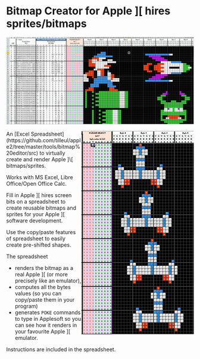 # Bitmap Creator for Apple ]\[ hires sprites/bitmaps
![title](img/bitmap_creator_example.png)

<img src="img/bitmap_creator_preshifted.png" align=right>
An [Excel Spreadsheet](https://github.com/tilleul/apple2/tree/master/tools/bitmap%20editor/src) to virtually create and render Apple ]\[ bitmaps/sprites. 

Works with MS Excel, Libre Office/Open Office Calc.

Fill in Apple ]\[ hires screen bits on a spreadsheet to create reusable bitmaps and sprites for your Apple ]\[ software development. 

Use the copy/paste features of spreadsheet to easily create pre-shifted shapes. 

The spreadsheet 
* renders the bitmap as a real Apple ]\[ (or more precisely like an emulator), 
* computes all the bytes values (so you can copy/paste them in your program)
* generates `POKE` commands to type in Applesoft so you can see how it renders in your favourite Apple ]\[ emulator.

Instructions are included in the spreadsheet.
